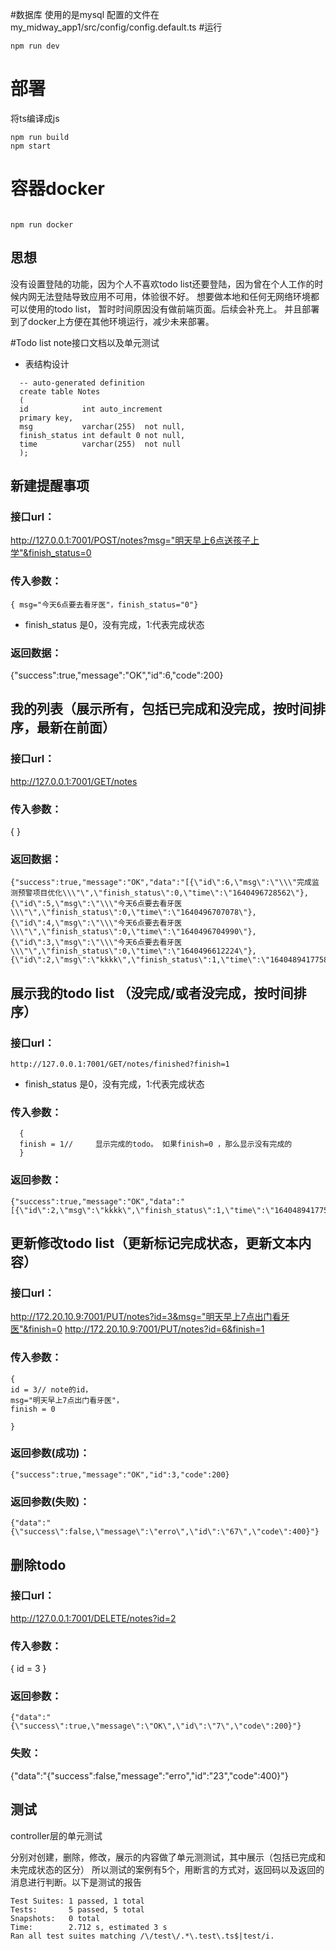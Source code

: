 #数据库
使用的是mysql
配置的文件在my_midway_app1/src/config/config.default.ts
#运行
```
npm run dev
```
# 部署
将ts编译成js
```
npm run build
npm start
```
# 容器docker
```

npm run docker
```
## 思想
没有设置登陆的功能，因为个人不喜欢todo list还要登陆，因为曾在个人工作的时候内网无法登陆导致应用不可用，体验很不好。
想要做本地和任何无网络环境都可以使用的todo list，
暂时时间原因没有做前端页面。后续会补充上。
并且部署到了docker上方便在其他环境运行，减少未来部署。

#Todo list note接口文档以及单元测试

- 表结构设计
```
  -- auto-generated definition
  create table Notes
  (
  id            int auto_increment
  primary key,
  msg           varchar(255)  not null,
  finish_status int default 0 not null,
  time          varchar(255)  not null
  );
```
## 新建提醒事项
### 接口url：
http://127.0.0.1:7001/POST/notes?msg="明天早上6点送孩子上学"&finish_status=0

### 传入参数：
```
{ msg="今天6点要去看牙医"，finish_status="0"}
```
- finish_status 是0，没有完成，1:代表完成状态
### 返回数据：
  {"success":true,"message":"OK","id":6,"code":200}

## 我的列表（展示所有，包括已完成和没完成，按时间排序，最新在前面）
### 接口url：
http://127.0.0.1:7001/GET/notes
### 传入参数：
{ }

### 返回数据：
```
{"success":true,"message":"OK","data":"[{\"id\":6,\"msg\":\"\\\"完成监测预警项目优化\\\"\",\"finish_status\":0,\"time\":\"1640496728562\"},{\"id\":5,\"msg\":\"\\\"今天6点要去看牙医\\\"\",\"finish_status\":0,\"time\":\"1640496707078\"},{\"id\":4,\"msg\":\"\\\"今天6点要去看牙医\\\"\",\"finish_status\":0,\"time\":\"1640496704990\"},{\"id\":3,\"msg\":\"\\\"今天6点要去看牙医\\\"\",\"finish_status\":0,\"time\":\"1640496612224\"},{\"id\":2,\"msg\":\"kkkk\",\"finish_status\":1,\"time\":\"1640489417758\"}]","code":200}
```
## 展示我的todo list （没完成/或者没完成，按时间排序）
### 接口url：
```
http://127.0.0.1:7001/GET/notes/finished?finish=1
```
- finish_status 是0，没有完成，1:代表完成状态
### 传入参数：
```
  {
  finish = 1//　　　显示完成的todo。 如果finish=0 ，那么显示没有完成的
  }
  ```

### 返回参数：
```
{"success":true,"message":"OK","data":"[{\"id\":2,\"msg\":\"kkkk\",\"finish_status\":1,\"time\":\"1640489417758\"}]","code":200}
```
## 更新修改todo list（更新标记完成状态，更新文本内容）
### 接口url：
http://172.20.10.9:7001/PUT/notes?id=3&msg="明天早上7点出门看牙医"&finish=0
http://172.20.10.9:7001/PUT/notes?id=6&finish=1
### 传入参数：
```
{
id = 3// note的id，
msg="明天早上7点出门看牙医"，
finish = 0

}
```

### 返回参数(成功)：
```
{"success":true,"message":"OK","id":3,"code":200}
```
### 返回参数(失败)：
```
{"data":"{\"success\":false,\"message\":\"erro\",\"id\":\"67\",\"code\":400}"}
```
## 删除todo
### 接口url：
http://127.0.0.1:7001/DELETE/notes?id=2
### 传入参数：
{
id = 3
}

### 返回参数：
```
{"data":"{\"success\":true,\"message\":\"OK\",\"id\":\"7\",\"code\":200}"}
```
### 失败：
{"data":"{\"success\":false,\"message\":\"erro\",\"id\":\"23\",\"code\":400}"}

## 测试
controller层的单元测试

分别对创建，删除，修改，展示的内容做了单元测测试，其中展示（包括已完成和未完成状态的区分）
所以测试的案例有5个，用断言的方式对，返回码以及返回的消息进行判断。以下是测试的报告
```
Test Suites: 1 passed, 1 total
Tests:       5 passed, 5 total
Snapshots:   0 total
Time:        2.712 s, estimated 3 s
Ran all test suites matching /\/test\/.*\.test\.ts$|test/i.

```
